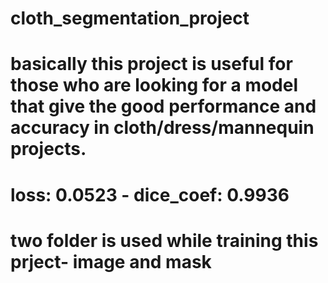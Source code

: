 # cloth_segmentation_project
# basically this project is useful for those who are looking for a model that give the good performance and accuracy in cloth/dress/mannequin projects.
# loss: 0.0523 - dice_coef: 0.9936
# two folder is used while training this prject- image and mask
